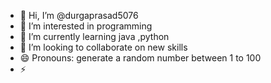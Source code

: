 - 👋 Hi, I’m @durgaprasad5076
- 👀 I’m interested in programming 
- 🌱 I’m currently learning java ,python
- 💞️ I’m looking to collaborate on new skills 
- 😄 Pronouns: generate a random number between 1 to 100
- ⚡ 

<!---
durgaprasad5076/durgaprasad5076 is a ✨ special ✨ repository because its `README.md` (this file) appears on your GitHub profile.
You can click the Preview link to take a look at your changes.
--->
